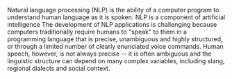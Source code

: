 Natural language processing (NLP) is the ability of a computer program to understand human language as it is spoken. NLP is a component of artificial intelligence
The development of NLP applications is challenging because computers traditionally require humans to "speak" to them in a programming language that is precise, unambiguous and highly structured, or through a limited number of clearly enunciated voice commands. Human speech, however, is not always precise -- it is often ambiguous and the linguistic structure can depend on many complex variables, including slang, regional dialects and social context.
